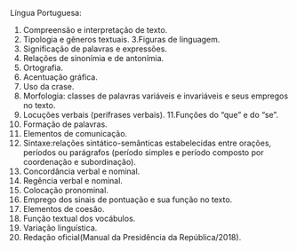 Língua Portuguesa: 
1. Compreensão e interpretação de texto. 
2. Tipologia e gêneros textuais. 
3.Figuras de linguagem. 
4. Significação de palavras e expressões. 
5. Relações de sinonímia e de antonímia. 
6. Ortografia. 
7. Acentuação gráfica.
8. Uso da crase. 
9. Morfologia: classes de palavras
variáveis e invariáveis e seus empregos no texto. 
10. Locuções verbais (perífrases verbais). 
11.Funções do “que” e do “se”. 
12. Formação de palavras. 
13. Elementos de comunicação. 
14. Sintaxe:relações sintático-semânticas estabelecidas entre orações, períodos ou parágrafos (período
simples e período composto por coordenação e subordinação). 
15. Concordância verbal e nominal.
16. Regência verbal e nominal. 
17. Colocação pronominal. 
18. Emprego dos sinais de pontuação
e sua função no texto. 
19. Elementos de coesão. 
20. Função textual dos vocábulos. 
21. Variação linguística. 
22. Redação oficial(Manual da Presidência da República/2018).
